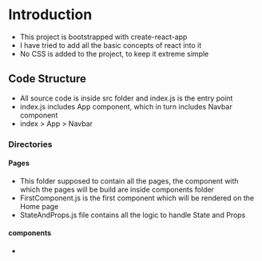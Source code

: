 # Introduction

- This project is bootstrapped with create-react-app
- I have tried to add all the basic concepts of react into it
- No CSS is added to the project, to keep it extreme simple

## Code Structure

- All source code is inside src folder and index.js is the entry point
- index.js includes App component, which in turn includes Navbar component
- index > App > Navbar

### Directories

#### Pages

- This folder supposed to contain all the pages, the component with which the pages will be build are inside components folder
- FirstComponent.js is the first component which will be rendered on the Home page
- StateAndProps.js file contains all the logic to handle State and Props

#### components

-
